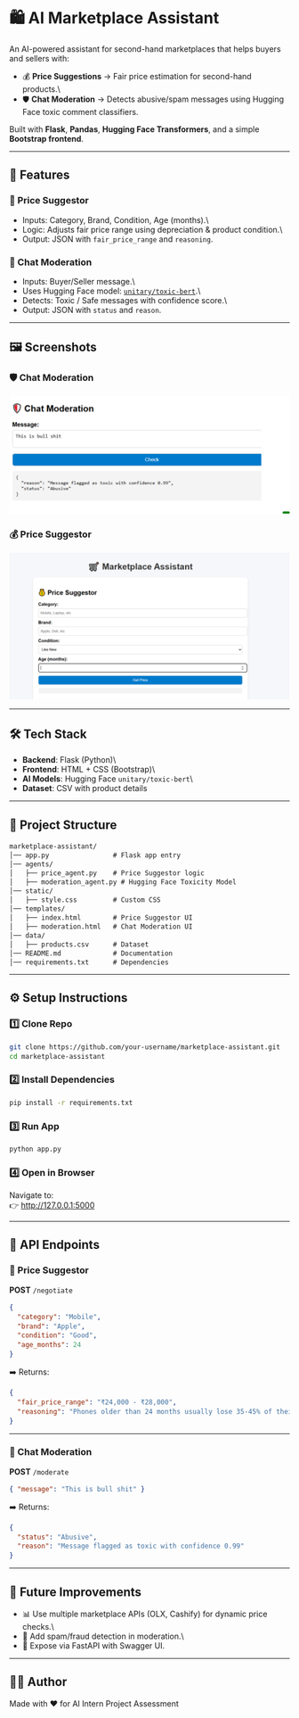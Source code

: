 # 🛍️ AI Marketplace Assistant

An AI-powered assistant for second-hand marketplaces that helps buyers
and sellers with:

-   💰 **Price Suggestions** → Fair price estimation for second-hand
    products.\
-   🛡️ **Chat Moderation** → Detects abusive/spam messages using Hugging
    Face toxic comment classifiers.

Built with **Flask**, **Pandas**, **Hugging Face Transformers**, and a
simple **Bootstrap frontend**.

------------------------------------------------------------------------

## 🚀 Features

### 🔹 Price Suggestor

-   Inputs: Category, Brand, Condition, Age (months).\
-   Logic: Adjusts fair price range using depreciation & product
    condition.\
-   Output: JSON with `fair_price_range` and `reasoning`.

### 🔹 Chat Moderation

-   Inputs: Buyer/Seller message.\
-   Uses Hugging Face model:
    [`unitary/toxic-bert`](https://huggingface.co/unitary/toxic-bert).\
-   Detects: Toxic / Safe messages with confidence score.\
-   Output: JSON with `status` and `reason`.

------------------------------------------------------------------------

## 🖼️ Screenshots

### 🛡️ Chat Moderation

![Chat Moderation UI](./screenshots/chat_moderation.PNG)

### 💰 Price Suggestor

![Price Suggestor UI](./screenshots/price_suggestor.PNG)

------------------------------------------------------------------------

## 🛠️ Tech Stack

-   **Backend**: Flask (Python)\
-   **Frontend**: HTML + CSS (Bootstrap)\
-   **AI Models**: Hugging Face `unitary/toxic-bert`\
-   **Dataset**: CSV with product details

------------------------------------------------------------------------

## 📂 Project Structure

    marketplace-assistant/
    │── app.py                # Flask app entry
    │── agents/
    │   ├── price_agent.py    # Price Suggestor logic
    │   ├── moderation_agent.py # Hugging Face Toxicity Model
    │── static/
    │   ├── style.css         # Custom CSS
    │── templates/
    │   ├── index.html        # Price Suggestor UI
    │   ├── moderation.html   # Chat Moderation UI
    │── data/
    │   ├── products.csv      # Dataset
    │── README.md             # Documentation
    │── requirements.txt      # Dependencies

------------------------------------------------------------------------

## ⚙️ Setup Instructions

### 1️⃣ Clone Repo

``` bash
git clone https://github.com/your-username/marketplace-assistant.git
cd marketplace-assistant
```

### 2️⃣ Install Dependencies

``` bash
pip install -r requirements.txt
```

### 3️⃣ Run App

``` bash
python app.py
```

### 4️⃣ Open in Browser

Navigate to:\
👉 <http://127.0.0.1:5000>

------------------------------------------------------------------------

## 📌 API Endpoints

### 🔹 Price Suggestor

**POST** `/negotiate`

``` json
{
  "category": "Mobile",
  "brand": "Apple",
  "condition": "Good",
  "age_months": 24
}
```

➡️ Returns:

``` json
{
  "fair_price_range": "₹24,000 - ₹28,000",
  "reasoning": "Phones older than 24 months usually lose 35-45% of their original value."
}
```

------------------------------------------------------------------------

### 🔹 Chat Moderation

**POST** `/moderate`

``` json
{ "message": "This is bull shit" }
```

➡️ Returns:

``` json
{
  "status": "Abusive",
  "reason": "Message flagged as toxic with confidence 0.99"
}
```

------------------------------------------------------------------------

## 🎯 Future Improvements

-   📊 Use multiple marketplace APIs (OLX, Cashify) for dynamic price
    checks.\
-   🔎 Add spam/fraud detection in moderation.\
-   🤖 Expose via FastAPI with Swagger UI.

------------------------------------------------------------------------

## 👨‍💻 Author

Made with ❤️ for AI Intern Project Assessment
